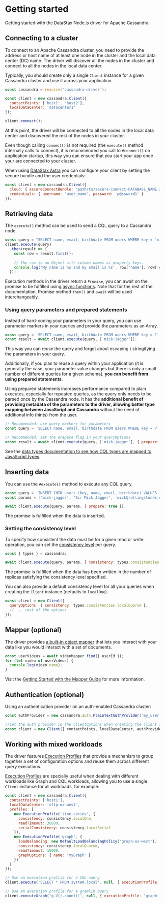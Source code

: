 # Getting started

Getting started with the DataStax Node.js driver for Apache Cassandra.

## Connecting to a cluster

To connect to an Apache Cassandra cluster, you need to provide the address or host name of at least one node
in the cluster and the local data center (DC) name.  The driver will discover all the nodes in the cluster and
connect to all the nodes in the local data center.
 
Typically, you should create only a single `Client` instance for a given Cassandra cluster and use it across
your application.

```javascript
const cassandra = require('cassandra-driver');

const client = new cassandra.Client({ 
  contactPoints: ['host1', 'host2'],
  localDataCenter: 'datacenter1'
});

client.connect();
```

At this point, the driver will be connected to all the nodes in the local data center and discovered the rest
of the nodes in your cluster.

Even though calling `connect()` is not required (the `execute()` method internally calls to connect), it is
recommended you call to `#connect()` on application startup, this way you can ensure that you start your app once
your are connected to your cluster.

When using [DataStax Astra][astra] you can configure your client by setting the secure bundle and the user credentials:

```javascript
const client = new cassandra.Client({
  cloud: { secureConnectBundle: 'path/to/secure-connect-DATABASE_NAME.zip' },
  credentials: { username: 'user_name', password: 'p@ssword1' }
});
```

## Retrieving data

The `execute()` method can be used to send a CQL query to a Cassandra node.

```javascript
const query = "SELECT name, email, birthdate FROM users WHERE key = 'mick-jagger'";
client.execute(query)
  .then(result => {
    const row = result.first();
    
    // The row is an Object with column names as property keys. 
    console.log('My name is %s and my email is %s', row['name'], row['email']);
  });
```

Execution methods in the driver return a `Promise`, you can await on the promise to be fulfilled using [async
functions][async-functions]. Note that for the rest of the documentation, Promise method `then()` and `await` will be
used interchangeably.

### Using query parameters and prepared statements

Instead of hard-coding your parameters in your query, you can use parameter markers in your queries and provide the
parameters as an Array.

```javascript
const query = 'SELECT name, email, birthdate FROM users WHERE key = ?';
const result = await client.execute(query, ['mick-jagger']);
```

This way you can reuse the query and forget about escaping / stringifying the parameters in your query. 

Additionally, if you plan to reuse a query within your application (it is generally the case, your parameter value
changes but there is only a small number of different queries for a given schema), **you can benefit from using prepared
statements**.
 
Using prepared statements increases performance compared to plain executes, especially for repeated queries, as the query
only needs to be parsed once by the Cassandra node. It has the **additional benefit of providing metadata of the
parameters to the driver, allowing better type mapping between JavaScript and Cassandra** without the need of
additional info (hints) from the user.

```javascript
// Recommended: use query markers for parameters
const query = 'SELECT name, email, birthdate FROM users WHERE key = ?';

// Recommended: set the prepare flag in your queryOptions
const result = await client.execute(query, ['mick-jagger'], { prepare: true });
```

See the [data types documentation to see how CQL types are mapped to JavaScript types][datatypes]. 

## Inserting data

You can use the `#execute()` method to execute any CQL query.

```javascript
const query = 'INSERT INTO users (key, name, email, birthdate) VALUES (?, ?, ?)';
const params = ['mick-jagger', 'Sir Mick Jagger', 'mick@rollingstones.com', new Date(1943, 6, 26)];

await client.execute(query, params, { prepare: true });
```

The promise is fulfilled when the data is inserted.

### Setting the consistency level

To specify how consistent the data must be for a given read or write operation, you can set the
[consistency level][consistency] per query.

```javascript
const { types } = cassandra;

await client.execute(query, params, { consistency: types.consistencies.quorum });
```

The promise is fulfilled when the data has been written in the number of replicas satisfying the consistency level
specified.

You can also provide a default consistency level for all your queries when creating the `Client` instance (defaults to
`localOne`).

```javascript
const client = new Client({
  queryOptions: { consistency: types.consistencies.localQuorum },
  // ... rest of the options
});
```

## Mapper (optional)

The driver provides [a built-in object mapper][mapper] that lets you interact with your data like you would interact
with a set of documents.

```javascript
const userVideos = await videoMapper.find({ userId });
for (let video of userVideos) {
  console.log(video.name);
}
```

Visit the [Getting Started with the Mapper Guide][mapper-guide] for more information. 

## Authentication (optional)

Using an authentication provider on an auth-enabled Cassandra cluster:

```javascript
const authProvider = new cassandra.auth.PlainTextAuthProvider('my_user', 'p@ssword1!');

//Set the auth provider in the clientOptions when creating the Client instance
const client = new Client({ contactPoints, localDataCenter, authProvider });
```

## Working with mixed workloads

The driver features [Execution Profiles](../features/execution-profiles) that provide a mechanism to group together
a set of configuration options and reuse them across different query executions.

[Execution Profiles](../features/execution-profiles) are specially useful when dealing with different workloads like
Graph and CQL workloads, allowing you to use a single `Client` instance for all workloads, for example:

```javascript
const client = new cassandra.Client({ 
  contactPoints: ['host1'],
  localDataCenter: 'oltp-us-west',
  profiles: [
    new ExecutionProfile('time-series', {
      consistency: consistency.localOne,
      readTimeout: 30000,
      serialConsistency: consistency.localSerial
    }),
    new ExecutionProfile('graph', {
      loadBalancing: new DefaultLoadBalancingPolicy('graph-us-west'),
      consistency: consistency.localQuorum,
      readTimeout: 10000,
      graphOptions: { name: 'myGraph' }
    })
  ]
});

// Use an execution profile for a CQL query
client.execute('SELECT * FROM system.local', null, { executionProfile: 'time-series' });

// Use an execution profile for a gremlin query
client.executeGraph('g.V().count()', null, { executionProfile: 'graph' });
```

[consistency]: https://docs.datastax.com/en/dse/6.7/dse-arch/datastax_enterprise/dbInternals/dbIntConfigConsistency.html
[datatypes]: /features/datatypes/
[mapper]: /features/mapper/
[mapper-guide]: /features/mapper/getting-started/
[async-functions]: https://developer.mozilla.org/en-US/docs/Web/JavaScript/Reference/Statements/async_function 
[astra]: https://www.datastax.com/products/datastax-astra